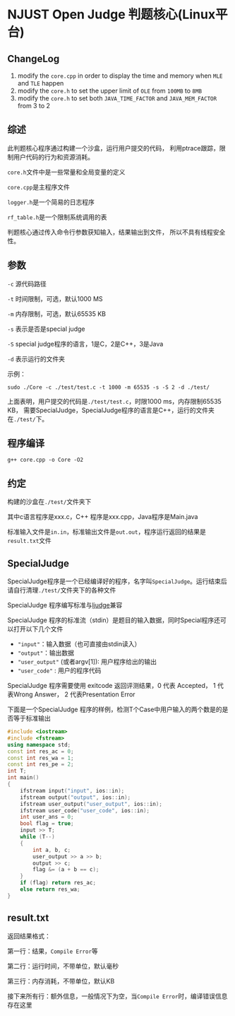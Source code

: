 NJUST Open Judge 判题核心(Linux平台)
=========================

## ChangeLog

1. modify the `core.cpp` in order to display the time and memory when `MLE` and `TLE` happen
2. modify the `core.h` to set the upper limit of `OLE` from `100MB` to `8MB`
3. modify the `core.h` to set both `JAVA_TIME_FACTOR` and `JAVA_MEM_FACTOR` from 3 to 2

## 综述

此判题核心程序通过构建一个沙盒，运行用户提交的代码，
利用ptrace跟踪，限制用户代码的行为和资源消耗。

`core.h`文件中是一些常量和全局变量的定义

`core.cpp`是主程序文件

`logger.h`是一个简易的日志程序

`rf_table.h`是一个限制系统调用的表

判题核心通过传入命令行参数获知输入，结果输出到文件，
所以不具有线程安全性。

## 参数

`-c` 源代码路径

`-t` 时间限制，可选，默认1000 MS

`-m` 内存限制，可选，默认65535 KB

`-s` 表示是否是special judge

`-S` special judge程序的语言，1是C，2是C++，3是Java

`-d` 表示运行的文件夹

示例：

    sudo ./Core -c ./test/test.c -t 1000 -m 65535 -s -S 2 -d ./test/

上面表明，用户提交的代码是`./test/test.c`，时限1000 ms，内存限制65535 KB，
需要SpecialJudge，SpecialJudge程序的语言是C++，运行的文件夹在`./test/`下。

## 程序编译

    g++ core.cpp -o Core -O2

## 约定

构建的沙盒在`./test/`文件夹下

其中c语言程序是xxx.c，C++ 程序是xxx.cpp，Java程序是Main.java

标准输入文件是`in.in`，标准输出文件是`out.out`，程序运行返回的结果是`result.txt`文件

## SpecialJudge
SpecialJudge程序是一个已经编译好的程序，名字叫`SpecialJudge`。运行结束后请自行清理`./test/`文件夹下的各种文件

SpecialJudge 程序编写标准与[ljudge](https://github.com/quark-zju/ljudge)兼容

SpecialJudge 程序的标准流（stdin）是题目的输入数据，同时Special程序还可以打开以下几个文件

- `"input"`：输入数据（也可直接由stdin读入）
- `"output"`：输出数据
- `"user_output"` (或者argv[1]): 用户程序给出的输出
- `"user_code"` : 用户的程序代码

SpecialJudge 程序需要使用 exitcode 返回评测结果，0 代表 Accepted， 1 代表Wrong Answer， 2 代表Presentation Error

下面是一个SpecialJudge 程序的样例，检测T个Case中用户输入的两个数是的是否等于标准输出

```cpp
#include <iostream>
#include <fstream>
using namespace std;
const int res_ac = 0;
const int res_wa = 1;
const int res_pe = 2;
int T;
int main()
{
	ifstream input("input", ios::in);
	ifstream output("output", ios::in);
	ifstream user_output("user_output", ios::in);
	ifstream user_code("user_code", ios::in);
	int user_ans = 0;
	bool flag = true;
	input >> T;
	while (T--)
	{
		int a, b, c;
		user_output >> a >> b;
		output >> c;
		flag &= (a + b == c);
	}
	if (flag) return res_ac;
	else return res_wa;
}
```


## result.txt

返回结果格式：

第一行：结果，`Compile Error`等

第二行：运行时间，不带单位，默认毫秒

第三行：内存消耗，不带单位，默认KB

接下来所有行：额外信息，一般情况下为空，当`Compile Error`时，编译错误信息存在这里
